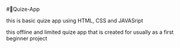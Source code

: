 #💭Quize-App

this is basic quize app using HTML, CSS and JAVASript

this offline and limited quize app that is created for usually as a first beginner project 